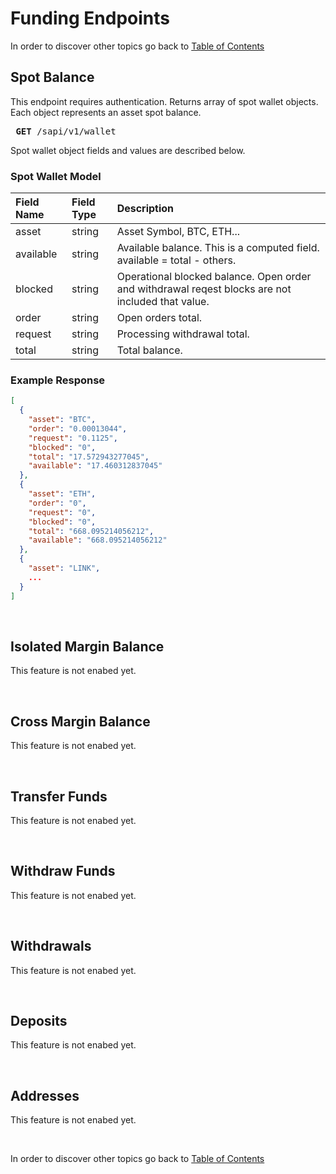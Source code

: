 # Funding Endpoints

In order to discover other topics go back to [Table of Contents](README.md)

## Spot Balance

This endpoint requires authentication.
Returns array of spot wallet objects.
Each object represents an asset spot balance.

<pre> <b>GET</b> /sapi/v1/wallet </pre>

Spot wallet object fields and values are described below.

### Spot Wallet Model

| Field Name | Field Type  | Description |
| :--------- | :---------- | :---------- |
| asset      | string      | Asset Symbol, BTC, ETH... |
| available  | string      | Available balance. This is a computed field. available = total - others. |
| blocked    | string      | Operational blocked balance. Open order and withdrawal reqest blocks are not included that value. |
| order      | string      | Open orders total. |
| request    | string      | Processing withdrawal total. |
| total      | string      | Total balance. |

### Example Response

```json
[
  {
	"asset": "BTC",
	"order": "0.00013044",
	"request": "0.1125",
	"blocked": "0",
	"total": "17.572943277045",
	"available": "17.460312837045"
  },
  {
	"asset": "ETH",
	"order": "0",
	"request": "0",
	"blocked": "0",
	"total": "668.095214056212",
	"available": "668.095214056212"
  },
  {
	"asset": "LINK",
	...
  }
]
```

<br />

## Isolated Margin Balance

This feature is not enabed yet.

<br />

## Cross Margin Balance

This feature is not enabed yet.

<br />

## Transfer Funds

This feature is not enabed yet.

<br />


## Withdraw Funds

This feature is not enabed yet.

<br />


## Withdrawals

This feature is not enabed yet.

<br />


## Deposits

This feature is not enabed yet.

<br />


## Addresses

This feature is not enabed yet.

<br />

In order to discover other topics go back to [Table of Contents](README.md)
